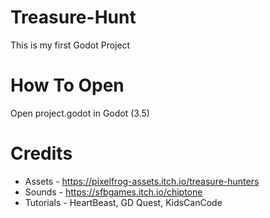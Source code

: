 # Treasure-Hunt
This is my first Godot Project

# How To Open
Open project.godot in Godot (3.5) 

# Credits
- Assets - https://pixelfrog-assets.itch.io/treasure-hunters
- Sounds - https://sfbgames.itch.io/chiptone
- Tutorials - HeartBeast, GD Quest, KidsCanCode
